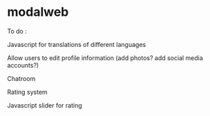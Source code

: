 # modalweb
To do : 

Javascript for translations of different languages

Allow users to edit profile information (add photos? add social media accounts?)

Chatroom

Rating system

Javascript slider for rating
